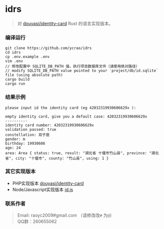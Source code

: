 # idrs

>   对 [douyasi/identity-card](https://github.com/douyasi/identity-card) Rust 的语言实现版本。

### 编译运行

```shell
git clone https://github.com/ycrao/idrs
cd idrs
cp .env.example .env 
vim .env 
// 修改配置中 SQLITE_DB_PATH 值，执行项目数据库文件（请使用绝对路径）
// modify SQLITE_DB_PATH value pointed to your `project/db/id.sqlite` file (using absolute path)
cargo build
cargo run
```

### 结果示例

```shell
please input id the identity card (eg 42032319930606629x ):

empty identity card, give you a default case: 42032319930606629x
----------
identity card number: 42032319930606629x
validation passed: true
constellation: 双子座
gender: m
birthday: 19930606
age: 24
area: Area { status: true, result: "湖北省 十堰市竹山县", province: "湖北省", city: "十堰市", county: "竹山县", using: 1 }
```


### 其它实现版本

- PHP实现版本 [douyasi/identity-card](https://github.com/douyasi/identity-card)
- Node/Javascript实现版本 [id.js](https://github.com/ycrao/id.js)

### 联系作者

>   Email: raoyc2009#gmail.com （请修改改`#` 为`@`）  
>   QQ群：260655062  